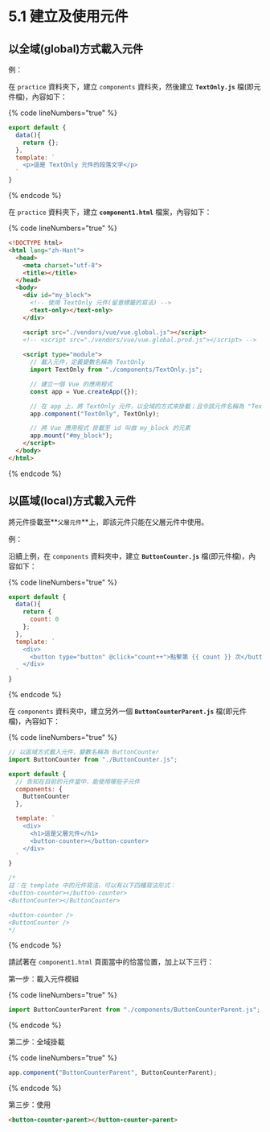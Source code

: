 # 5.1 建立及使用元件

## 以全域(global)方式載入元件

例：

在 `practice` 資料夾下，建立 `components` 資料夾，然後建立 **`TextOnly.js`** 檔(即元件檔)，內容如下：

{% code lineNumbers="true" %}
```javascript
export default {
  data(){
    return {};
  },
  template: `
    <p>這是 TextOnly 元件的段落文字</p>
  `
}
```
{% endcode %}



在 `practice` 資料夾下，建立 **`component1.html`** 檔案，內容如下：

{% code lineNumbers="true" %}
```html
<!DOCTYPE html>
<html lang="zh-Hant">
  <head>
    <meta charset="utf-8">
    <title></title>
  </head>
  <body>
    <div id="my_block">
      <!-- 使用 TextOnly 元件(留意標籤的寫法) -->
      <text-only></text-only>
    </div>

    <script src="./vendors/vue/vue.global.js"></script>
    <!-- <script src="./vendors/vue/vue.global.prod.js"></script> -->
    
    <script type="module">
      // 載入元件，定義變數名稱為 TextOnly
      import TextOnly from "./components/TextOnly.js";

      // 建立一個 Vue 的應用程式
      const app = Vue.createApp({});

      // 在 app 上，將 TextOnly 元件，以全域的方式來掛載；且令該元件名稱為 "TextOnly"
      app.component("TextOnly", TextOnly);

      // 將 Vue 應用程式 掛載至 id 叫做 my_block 的元素
      app.mount("#my_block");
    </script>
  </body>
</html>
```
{% endcode %}



## 以區域(local)方式載入元件

將元件掛載至**`父層元件`**上，即該元件只能在父層元件中使用。



例：

沿續上例，在 `components` 資料夾中，建立 **`ButtonCounter.js`** 檔(即元件檔)，內容如下：

{% code lineNumbers="true" %}
```javascript
export default {
  data(){
    return {
      count: 0
    };
  },
  template: `
    <div>
      <button type="button" @click="count++">點擊第 {{ count }} 次</button>
    </div>
  `
}

```
{% endcode %}

在 `components` 資料夾中，建立另外一個 **`ButtonCounterParent.js`** 檔(即元件檔)，內容如下：

{% code lineNumbers="true" %}
```javascript
// 以區域方式載入元件，變數名稱為 ButtonCounter
import ButtonCounter from "./ButtonCounter.js";

export default {
  // 告知在目前的元件當中，能使用哪些子元件
  components: {
    ButtonCounter
  },

  template: `
    <div>
      <h1>這是父層元件</h1>
      <button-counter></button-counter>
    </div>
  `
}

/*
註：在 template 中的元件寫法，可以有以下四種寫法形式：
<button-counter></button-counter>
<ButtonCounter></ButtonCounter>

<button-counter />
<ButtonCounter />
*/
```
{% endcode %}





請試著在 `component1.html` 頁面當中的恰當位置，加上以下三行：

第一步：載入元件模組

{% code lineNumbers="true" %}
```javascript
import ButtonCounterParent from "./components/ButtonCounterParent.js";
```
{% endcode %}

第二步：全域掛載

{% code lineNumbers="true" %}
```javascript
app.component("ButtonCounterParent", ButtonCounterParent);
```
{% endcode %}

第三步：使用

```html
<button-counter-parent></button-counter-parent>
```

